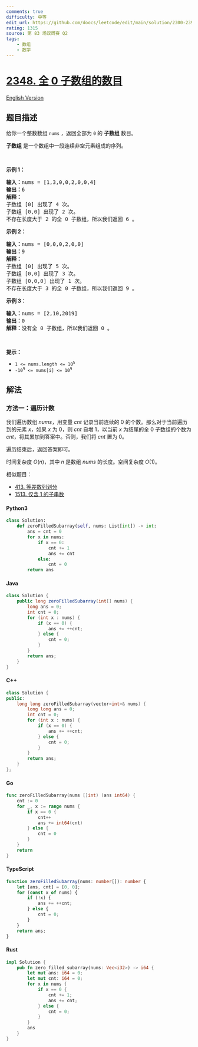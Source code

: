 ```yaml
---
comments: true
difficulty: 中等
edit_url: https://github.com/doocs/leetcode/edit/main/solution/2300-2399/2348.Number%20of%20Zero-Filled%20Subarrays/README.md
rating: 1315
source: 第 83 场双周赛 Q2
tags:
    - 数组
    - 数学
---
```


<!-- problem:start -->

# [2348. 全 0 子数组的数目](https://leetcode.cn/problems/number-of-zero-filled-subarrays)

[English Version](/solution/2300-2399/2348.Number%20of%20Zero-Filled%20Subarrays/README_EN.md)

## 题目描述

<!-- description:start -->

<p>给你一个整数数组&nbsp;<code>nums</code>&nbsp;，返回全部为&nbsp;<code>0</code>&nbsp;的&nbsp;<strong>子数组</strong>&nbsp;数目。</p>

<p><strong>子数组</strong>&nbsp;是一个数组中一段连续非空元素组成的序列。</p>

<p>&nbsp;</p>

<p><strong>示例 1：</strong></p>

<pre><b>输入：</b>nums = [1,3,0,0,2,0,0,4]
<b>输出：</b>6
<b>解释：</b>
子数组 [0] 出现了 4 次。
子数组 [0,0] 出现了 2 次。
不存在长度大于 2 的全 0 子数组，所以我们返回 6 。</pre>

<p><strong>示例 2：</strong></p>

<pre><b>输入：</b>nums = [0,0,0,2,0,0]
<b>输出：</b>9
<strong>解释：
</strong>子数组 [0] 出现了 5 次。
子数组 [0,0] 出现了 3 次。
子数组 [0,0,0] 出现了 1 次。
不存在长度大于 3 的全 0 子数组，所以我们返回 9 。
</pre>

<p><strong>示例 3：</strong></p>

<pre><b>输入：</b>nums = [2,10,2019]
<b>输出：</b>0
<b>解释：</b>没有全 0 子数组，所以我们返回 0 。
</pre>

<p>&nbsp;</p>

<p><strong>提示：</strong></p>

<ul>
	<li><code>1 &lt;= nums.length &lt;= 10<sup>5</sup></code></li>
	<li><code>-10<sup>9</sup> &lt;= nums[i] &lt;= 10<sup>9</sup></code></li>
</ul>

<!-- description:end -->

## 解法

<!-- solution:start -->

### 方法一：遍历计数

我们遍历数组 $\textit{nums}$，用变量 $\textit{cnt}$ 记录当前连续的 $0$ 的个数。那么对于当前遍历到的元素 $x$，如果 $x$ 为 $0$，则 $\textit{cnt}$ 自增 $1$，以当前 $x$ 为结尾的全 $0$ 子数组的个数为 $\textit{cnt}$，将其累加到答案中。否则，我们将 $\textit{cnt}$ 置为 $0$。

遍历结束后，返回答案即可。

时间复杂度 $O(n)$，其中 $n$ 是数组 $\textit{nums}$ 的长度。空间复杂度 $O(1)$。

相似题目：

-   [413. 等差数列划分](https://github.com/doocs/leetcode/blob/main/solution/0400-0499/0413.Arithmetic%20Slices/README.md)
-   [1513. 仅含 1 的子串数](https://github.com/doocs/leetcode/blob/main/solution/1500-1599/1513.Number%20of%20Substrings%20With%20Only%201s/README.md)

<!-- tabs:start -->

#### Python3

```python
class Solution:
    def zeroFilledSubarray(self, nums: List[int]) -> int:
        ans = cnt = 0
        for x in nums:
            if x == 0:
                cnt += 1
                ans += cnt
            else:
                cnt = 0
        return ans
```

#### Java

```java
class Solution {
    public long zeroFilledSubarray(int[] nums) {
        long ans = 0;
        int cnt = 0;
        for (int x : nums) {
            if (x == 0) {
                ans += ++cnt;
            } else {
                cnt = 0;
            }
        }
        return ans;
    }
}
```

#### C++

```cpp
class Solution {
public:
    long long zeroFilledSubarray(vector<int>& nums) {
        long long ans = 0;
        int cnt = 0;
        for (int x : nums) {
            if (x == 0) {
                ans += ++cnt;
            } else {
                cnt = 0;
            }
        }
        return ans;
    }
};
```

#### Go

```go
func zeroFilledSubarray(nums []int) (ans int64) {
	cnt := 0
	for _, x := range nums {
		if x == 0 {
			cnt++
			ans += int64(cnt)
		} else {
			cnt = 0
		}
	}
	return
}
```

#### TypeScript

```ts
function zeroFilledSubarray(nums: number[]): number {
    let [ans, cnt] = [0, 0];
    for (const x of nums) {
        if (!x) {
            ans += ++cnt;
        } else {
            cnt = 0;
        }
    }
    return ans;
}
```

#### Rust

```rust
impl Solution {
    pub fn zero_filled_subarray(nums: Vec<i32>) -> i64 {
        let mut ans: i64 = 0;
        let mut cnt: i64 = 0;
        for x in nums {
            if x == 0 {
                cnt += 1;
                ans += cnt;
            } else {
                cnt = 0;
            }
        }
        ans
    }
}
```

<!-- tabs:end -->

<!-- solution:end -->

<!-- problem:end -->
